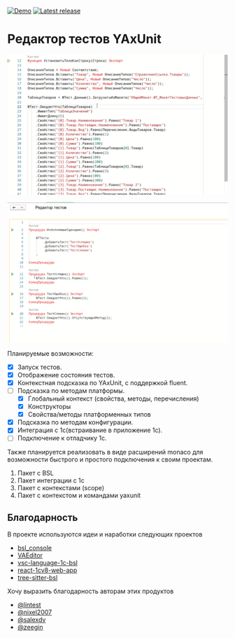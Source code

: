 [![Demo](https://github.com/bia-technologies/yaxunit-editor/actions/workflows/build-demo.yml/badge.svg?label=Demo&style=flat)](https://bia-technologies.github.io/yaxunit-editor/)
[![Latest release](https://img.shields.io/github/release/bia-technologies/yaxunit-editor.svg?label=Latest&style=flat)](https://github.com/bia-technologies/yaxunit-editor/releases/latest)

# Редактор тестов YAxUnit

![Screen](/docs/images/screencast.gif)

![Run test](/docs/images/run-tests.gif)

Планируемые возможности:

* [x] Запуск тестов.
* [x] Отображение состояния тестов.
* [x] Контекстная подсказка по YAxUnit, с поддержкой fluent.
* [ ] Подсказка по методам платформы.
  * [x] Глобальный контекст (свойства, методы, перечисления)
  * [x] Конструкторы
  * [x] Свойства/методы платформенных типов
* [x] Подсказка по методам конфигурации.
* [x] Интеграция с 1с(встраивание в приложение 1с).
* [ ] Подключение к отладчику 1с.

Также планируется реализовать в виде расширений monaco для возможности быстрого и простого подключения к своим проектам.

1. Пакет с BSL
2. Пакет интеграции с 1c
3. Пакет с контекстами (scope)
4. Пакет с контекстом и командами yaxunit

## Благодарность

В проекте используются идеи и наработки следующих проектов

* [bsl_console](https://github.com/salexdv/bsl_console)
* [VAEditor](https://github.com/Pr-Mex/VAEditor)
* [vsc-language-1c-bsl](https://github.com/1c-syntax/vsc-language-1c-bsl)
* [react-1cv8-web-app](https://github.com/IngvarConsulting/react-1cv8-web-app)
* [tree-sitter-bsl](https://github.com/alkoleft/tree-sitter-bsl)

Хочу выразить благодарность авторам этих продуктов

* [@lintest](https://github.com/lintest)
* [@nixel2007](https://github.com/nixel2007)
* [@salexdv](https://github.com/salexdv)
* [@zeegin](https://github.com/zeegin)
